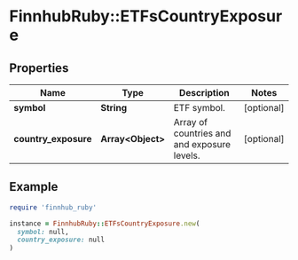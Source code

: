 # FinnhubRuby::ETFsCountryExposure

## Properties

| Name | Type | Description | Notes |
| ---- | ---- | ----------- | ----- |
| **symbol** | **String** | ETF symbol. | [optional] |
| **country_exposure** | **Array&lt;Object&gt;** | Array of countries and and exposure levels. | [optional] |

## Example

```ruby
require 'finnhub_ruby'

instance = FinnhubRuby::ETFsCountryExposure.new(
  symbol: null,
  country_exposure: null
)
```

